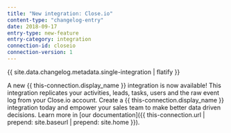 ```yaml
---
title: "New integration: Close.io"
content-type: "changelog-entry"
date: 2018-09-17
entry-type: new-feature
entry-category: integration
connection-id: closeio
connection-version: 1
---
```

{{ site.data.changelog.metadata.single-integration | flatify }}

A new {{ this-connection.display_name }} integration is now available! This integration replicates your activities, leads, tasks, users and the raw event log from your Close.io account. Create a {{ this-connection.display_name }} integration today and empower your sales team to make better data driven decisions. Learn more in [our documentation]({{ this-connection.url | prepend: site.baseurl | prepend: site.home }}).